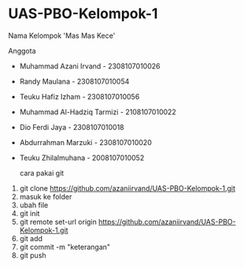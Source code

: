# UAS-PBO-Kelompok-1
Nama Kelompok 'Mas Mas Kece'

Anggota
- Muhammad Azani Irvand - 2308107010026
- Randy Maulana - 2308107010054
- Teuku Hafiz Izham - 2308107010056
- Muhammad Al-Hadziq Tarmizi - 2108107010022
- Dio Ferdi Jaya - 2308107010018
- Abdurrahman Marzuki - 2308107010020
- Teuku Zhilalmuhana - 2008107010052



   cara pakai git

1. git clone https://github.com/azaniirvand/UAS-PBO-Kelompok-1.git
2. masuk ke folder
3. ubah file
4. git init
5. git remote set-url origin https://github.com/azaniirvand/UAS-PBO-Kelompok-1.git
6. git add <namafile>
7. git commit -m "keterangan"
8. git push
